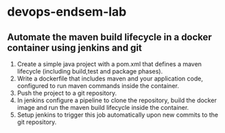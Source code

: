 # devops-endsem-lab
## Automate the maven build lifecycle in a docker container using jenkins and git
1. Create a simple java project with a pom.xml that defines a maven lifecycle (including build,test and package phases).
2. Write a dockerfile that includes maven and your application code, configured to run maven commands inside the container.
3. Push the project to a git repository.
4. In jenkins configure a pipeline to clone the repository, build the docker image and run the maven build lifecycle inside the container.
5. Setup jenkins to trigger this job automatically upon new commits to the git repository.
